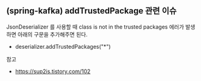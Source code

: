 ## (spring-kafka) addTrustedPackage  관련 이슈

JsonDeserializer 를 사용할 때 class is not in the trusted packages 에러가 발생하면 아래의 구문을 추가해주면 된다.

- deserializer.addTrustedPackages("\*")



참고

- https://sup2is.tistory.com/102





